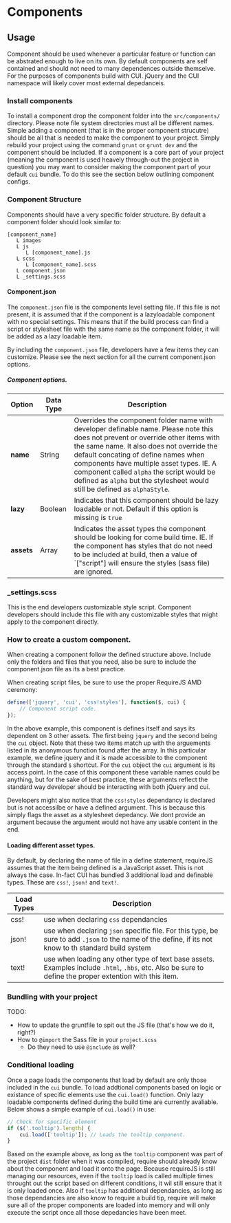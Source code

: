# Components

## Usage

Component should be used whenever a particular feature or function can be abstrated enough to live on its own. By default components are self contained and should not need to many dependences outside themselve. For the purposes of components build with CUI. jQuery and the CUI namespace will likely cover most external depedanceis.

### Install components

To install a component drop the component folder into the `src/components/` directory. Please note file system directories must all be different names. Simple adding a component (that is in the proper component strucutre) should be all that is needed to make the component to your project. Simply rebuild your project using the command `grunt` or `grunt dev` and the component should be included. If a component is a core part of your project (meaning the component is used heavely through-out the project in question) you may want to consider making the component part of your default `cui` bundle. To do this see the section below outlining component configs.

### Component Structure

Components should have a very specific folder structure. By default a component folder should look similar to:

```
[component_name]
   L images
   L js
      L [component_name].js
   L scss
      L [component_name].scss
   L component.json
   L _settings.scss
```

#### Component.json
The `component.json` file is the components level setting file. If this file is not present, it is assumed that if the component is a lazyloadable component with no special settings. This means that if the build process can find a script or stylesheet file with the same name as the component folder, it will be added as a lazy loadable item.

By including the `component.json` file, developers have a few items they can customize. Please see the next section for all the current component.json options.

##### Component options.

Option        | Data Type    | Description
--------------|--------------|------------- 
**name**      | String       | Overrides the component folder name with developer definable name. Please note this does not prevent or override other items with the same name. It also does not override the default concating of define names when components have multiple asset types. IE. A component called `alpha` the script would be defined as `alpha` but the stylesheet would still be defined as `alphaStyle`.
**lazy**      | Boolean | Indicates that this component should be lazy loadable or not. Default if this option is missing is `true`
**assets**    | Array | Indicates the asset types the component should be looking for come build time. IE. If the component has styles that do not need to be included at build, then a value of `["script"] will ensure the styles (sass file) are ignored.

### _settings.scss
This is the end developers customizable style script. Component developers should include this file with any customizable styles that might apply to the component directly.

### How to create a custom component.
When creating a component follow the defined structure above. Include only the folders and files that you need, also be sure to include the component.json file as its a best practice.

When creating script files, be sure to use the proper RequireJS AMD ceremony: 

```js
define(['jquery', 'cui', 'css!styles'], function($, cui) {
    // Component script code.
});
```

In the above example, this component is defines itself and says its dependent on 3 other assets. The first being `jquery` and the second being the `cui` object. Note that these two items match up with the arguements listed in its anonymous function found after the array. In this particular example, we define jquery and it is made accessible to the component through the standard `$` shortcut. For the `cui` object the `cui` argument is its access point. In the case of this component these variable names could be anything, but for the sake of best practice, these arguments reflect the standard way developer should be interacting with both jQuery and cui.

Developers might also notice that the `css!styles` dependancy is declared but is not accessilbe or have a defined argument. This is because this simply flags the asset as a stylesheet depedancy. We dont provide an argument because the argument would not have any usable content in the end.

#### Loading different asset types.

By default, by declaring the name of file in a define statement, requireJS assumes that the item being defined is a JavaScript asset. This is not always the case. In-fact CUI has bundled 3 additional load and definable types. These are `css!`, `json!` and `text!`.

Load Types | Description
---------- | -----------
css!       | use when declaring `css` dependancies
json!      | use when declaring `json` specific file. For this type, be sure to add `.json` to the name of the define, if its not know to th standard build system
text!      | use when loading any other type of text base assets. Examples include `.html`, `.hbs`, etc. Also be sure to define the proper extention with this item. 

### Bundling with your project

TODO:

- How to update the gruntfile to spit out the JS file (that's how we do it, right?)
- How to `@import` the Sass file in your `project.scss`
    + Do they need to use `@include` as well?

### Conditional loading

Once a page loads the components that load by default are only those included in the `cui` bundle. To load addtional components based on logic or existance of specific elements use the `cui.load()` function. Only lazy loadable components defined during the build time are currently avaliable. Below shows a simple example of `cui.load()` in use:

```js
// Check for specific element
if ($('.tooltip').length) {
    cui.load(['tooltip']); // Loads the tooltip component.
}
```

Based on the example above, as long as the `tooltip` component was part of the project `dist` folder when it was compiled, require should already know about the component and load it onto the page. Because requireJS is still managing our resources, even if the `tooltip` load is called multiple times throught out the script based on different conditions, it wil still ensure that it is only loaded once. Also if `tooltip` has additional dependancies, as long as those dependancies are also know to require a build tip, require will make sure all of the proper components are loaded into memory and will only execute the script once all those depedancies have been meet.
